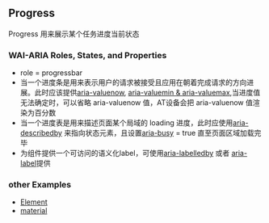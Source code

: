 ## Progress
Progress 用来展示某个任务进度当前状态

### WAI-ARIA Roles, States, and Properties
- role = progressbar
- 当一个进度条是用来表示用户的请求被接受且应用在朝着完成请求的方向进展。此时应该提供[aria-valuenow](http://localhost:3000/#/aria?id=aria-valuenow-amp-aria-valuetext-property), [aria-valuemin & aria-valuemax](http://localhost:3000/#/aria?id=aria-valuemin-amp-aria-valuemax-property),当进度值无法确定时，可以省略 aria-valuenow 值，AT设备会把 aria-valuenow 值渲染为百分数
- 当一个进度表是用来描述页面某个局域的 loading 进度，此时应使用[aria-describedby](http://localhost:3000/#/aria?id=aria-describedby-property) 来指向状态元素，且设置[aria-busy](/aria?id=aria-busy-state) = true 直至页面区域加载完毕
- 为组件提供一个可访问的语义化label，可使用[aria-labelledby](/aria?id=aria-labelledby-property) 或者 [aria-label](/aria?id=aria-label-property)提供
### other Examples
- [Element](http://element.eleme.io/#/zh-CN/component/progress)
- [material](https://material.angular.io/components/progress-bar/overview)
